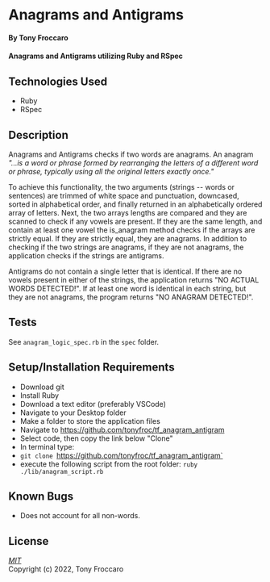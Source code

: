 # Anagrams and Antigrams 

#### By Tony Froccaro

#### Anagrams and Antigrams utilizing Ruby and RSpec

## Technologies Used

- Ruby
- RSpec

## Description

Anagrams and Antigrams checks if two words are anagrams. An anagram _"...is a word or phrase formed by rearranging the letters of a different word or phrase, typically using all the original letters exactly once."_ 

To achieve this functionality, the two arguments (strings -- words or sentences) are trimmed of white space and punctuation, downcased, sorted in alphabetical order, and finally returned in an alphabetically ordered array of letters. Next, the two arrays lengths are compared and they are scanned to check if any vowels are present. If they are the same length, and contain at least one vowel the is_anagram method checks if the arrays are strictly equal. If they are strictly equal, they are anagrams. In addition to checking if the two strings are anagrams, if they are not anagrams, the application checks if the strings are antigrams. 

Antigrams do not contain a single letter that is identical. If there are no vowels present in either of the strings, the application returns "NO ACTUAL WORDS DETECTED!". If at least one word is identical in each string, but they are not anagrams, the program returns "NO ANAGRAM DETECTED!".

## Tests

See `anagram_logic_spec.rb` in the `spec` folder.

## Setup/Installation Requirements

- Download git
- Install Ruby
- Download a text editor (preferably VSCode)
- Navigate to your Desktop folder
- Make a folder to store the application files
- Navigate to https://github.com/tonyfroc/tf_anagram_antigram
- Select code, then copy the link below "Clone"
- In terminal type:
- `git clone `https://github.com/tonyfroc/tf_anagram_antigram`
- execute the following script from the root folder: `ruby ./lib/anagram_script.rb`

## Known Bugs

- Does not account for all non-words.  

## License

_[MIT](https://opensource.org/licenses/MIT)_  
Copyright (c) 2022, Tony Froccaro
